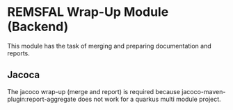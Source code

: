 # REMSFAL Wrap-Up Module (Backend)

This module has the task of merging and preparing documentation and reports.

## Jacoca

The jacoco wrap-up (merge and report) is required because jacoco-maven-plugin:report-aggregate does not work for a quarkus multi module project.

